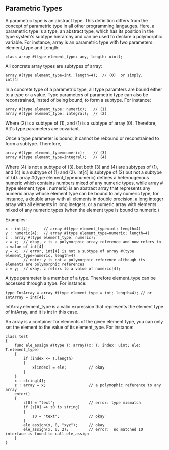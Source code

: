 ## Parametric Types

A parametric type is an abstract type. This definition differs from the concept of parametric type in all other programming langauges. Here, a parametric type is a type,
an abstract type, which has its position in the type system's subtype hierarchy and can be used to declare a polymorphic variable. For instance, array is an parametric type with two parameters: element_type and Length:

```altscript
class array #(type element_type: any, length: uint);
```

All concrete array types are subtypes of array:

```altscript
array #(type element_type=int, length=4);  // (0)  or simply,
int[4]
```

In a concrete type of a parametric type, all type paramters are bound either to a type or a value. Type parameters of parametric type can also be reconstrained,
insted of being bound, to form a subtype. For instance:

```altscript
array #(type element_type: numeric);   // (1)
array #(type element_type: integral);  // (2)
```

Where (2) is a subtype of (1), and (1) is a subtype of array (0). Therefore, Alt's type parameters are covariant.

Once a type parameter is bound, it cannot be rebound or reconstrained to form a subtype. Therefore,

```altscript
array #(type element_type=numeric);    // (3)
array #(type element_type=integral);   // (4) 
```
Where (4) is not a subtype of (3), but both (3) and (4) are subtypes of (1), and (4) is a subtype of (1) and (2). int[4] is subtype of (2) but not a subtype of (4). array #(type element_type=numeric) defines a heterougenous numeric which contains numbers mixed of any numeric types, while array #(type element_type : numeric) is an abstract array that represents any numeric array whose element type can be bound to any numeric type, for instance, a double array with all elements in double precision, a long integer array with all elements in long inetgers, or a numeric array with elements mixed of any numeric types (when the element type is bound to numeric.)

Examples:

```altscript
x : int[4];      // array #(type element_type=int; length=4)
y : numeric[4];  // array #(type element_type=numeric; length=4)
z : array #(type element_type: numeric);
z = x;  // okay, z is a polymorphic array reference and now refers to a value of int[4]
y = x;  // error, int[4] is not a subtype of array #(type element_type=numeric, length=4)
        // note: y is not a polymorphic reference although its elements are polymorphic references
z = y;  // okay, z refers to a value of numeric[4];
```

A type parameter is a member of a type. Therefore element_type can be accessed through a type. For instance:

```altscript
type IntArray = array #(type element_type = int; length=4); // or IntArray = int[4];
```

IntArray.element_type is a valid expression that represents the element type of IntArray, and it is int in this case.

An array is a container for elements of the given element type, you can only set the element to the value of its element_type. For instance:

```altscript
class test
{
    func ele_assign #(type T: array)(x: T; index: uint; ele: T.element_type)
    {
        if (index <= T.length)
        {
            x[index] = ele;          // okay
        }
    }
    x : string[4];
    z : array = x;                   // a polymophic reference to any array
    enter()
    {
        z[0] = "text";               // error: type mismatch
        if (z[0] => z0 is string)
        {
            z0 = "text";             // okay
        }
        ele_assign(x, 0, "xyz");     // okay
        ele_assign(x, 0, 2);         // error:  no matched IO interface is found to call ele_assign
    }
}
```

